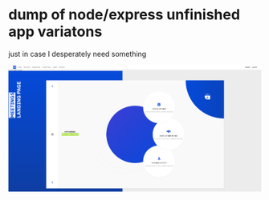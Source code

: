 # dump of node/express unfinished app variatons

just in case I desperately need something

![image.jpg](meetings_dates_time/landing.png)
